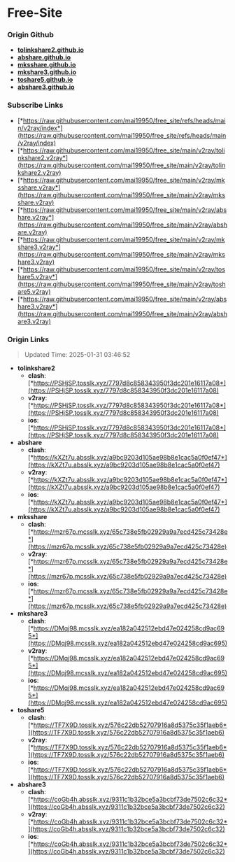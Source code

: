 # Free-Site

### Origin Github

- [**tolinkshare2.github.io**](https://github.com/tolinkshare2/tolinkshare2.github.io)
- [**abshare.github.io**](https://github.com/abshare/abshare.github.io)
- [**mksshare.github.io**](https://github.com/mksshare/mksshare.github.io)
- [**mkshare3.github.io**](https://github.com/mkshare3/mkshare3.github.io)
- [**toshare5.github.io**](https://github.com/toshare5/toshare5.github.io)
- [**abshare3.github.io**](https://github.com/abshare3/abshare3.github.io)

### Subscribe Links

- [*https://raw.githubusercontent.com/mai19950/free_site/refs/heads/main/v2ray/index*](https://raw.githubusercontent.com/mai19950/free_site/refs/heads/main/v2ray/index)
- [*https://raw.githubusercontent.com/mai19950/free_site/main/v2ray/tolinkshare2.v2ray*](https://raw.githubusercontent.com/mai19950/free_site/main/v2ray/tolinkshare2.v2ray)
- [*https://raw.githubusercontent.com/mai19950/free_site/main/v2ray/mksshare.v2ray*](https://raw.githubusercontent.com/mai19950/free_site/main/v2ray/mksshare.v2ray)
- [*https://raw.githubusercontent.com/mai19950/free_site/main/v2ray/abshare.v2ray*](https://raw.githubusercontent.com/mai19950/free_site/main/v2ray/abshare.v2ray)
- [*https://raw.githubusercontent.com/mai19950/free_site/main/v2ray/mkshare3.v2ray*](https://raw.githubusercontent.com/mai19950/free_site/main/v2ray/mkshare3.v2ray)
- [*https://raw.githubusercontent.com/mai19950/free_site/main/v2ray/toshare5.v2ray*](https://raw.githubusercontent.com/mai19950/free_site/main/v2ray/toshare5.v2ray)
- [*https://raw.githubusercontent.com/mai19950/free_site/main/v2ray/abshare3.v2ray*](https://raw.githubusercontent.com/mai19950/free_site/main/v2ray/abshare3.v2ray)

### Origin Links

> Updated Time: 2025-01-31 03:46:52

- **tolinkshare2**
  - **clash**: [*https://PSHjSP.tosslk.xyz/7797d8c858343950f3dc201e16117a08*](https://PSHjSP.tosslk.xyz/7797d8c858343950f3dc201e16117a08)
  - **v2ray**: [*https://PSHjSP.tosslk.xyz/7797d8c858343950f3dc201e16117a08*](https://PSHjSP.tosslk.xyz/7797d8c858343950f3dc201e16117a08)
  - **ios**: [*https://PSHjSP.tosslk.xyz/7797d8c858343950f3dc201e16117a08*](https://PSHjSP.tosslk.xyz/7797d8c858343950f3dc201e16117a08)
- **abshare**
  - **clash**: [*https://kXZt7u.absslk.xyz/a9bc9203d105ae98b8e1cac5a0f0ef47*](https://kXZt7u.absslk.xyz/a9bc9203d105ae98b8e1cac5a0f0ef47)
  - **v2ray**: [*https://kXZt7u.absslk.xyz/a9bc9203d105ae98b8e1cac5a0f0ef47*](https://kXZt7u.absslk.xyz/a9bc9203d105ae98b8e1cac5a0f0ef47)
  - **ios**: [*https://kXZt7u.absslk.xyz/a9bc9203d105ae98b8e1cac5a0f0ef47*](https://kXZt7u.absslk.xyz/a9bc9203d105ae98b8e1cac5a0f0ef47)
- **mksshare**
  - **clash**: [*https://mzr67p.mcsslk.xyz/65c738e5fb02929a9a7ecd425c73428e*](https://mzr67p.mcsslk.xyz/65c738e5fb02929a9a7ecd425c73428e)
  - **v2ray**: [*https://mzr67p.mcsslk.xyz/65c738e5fb02929a9a7ecd425c73428e*](https://mzr67p.mcsslk.xyz/65c738e5fb02929a9a7ecd425c73428e)
  - **ios**: [*https://mzr67p.mcsslk.xyz/65c738e5fb02929a9a7ecd425c73428e*](https://mzr67p.mcsslk.xyz/65c738e5fb02929a9a7ecd425c73428e)
- **mkshare3**
  - **clash**: [*https://DMqj98.mcsslk.xyz/ea182a042512ebd47e024258cd9ac695*](https://DMqj98.mcsslk.xyz/ea182a042512ebd47e024258cd9ac695)
  - **v2ray**: [*https://DMqj98.mcsslk.xyz/ea182a042512ebd47e024258cd9ac695*](https://DMqj98.mcsslk.xyz/ea182a042512ebd47e024258cd9ac695)
  - **ios**: [*https://DMqj98.mcsslk.xyz/ea182a042512ebd47e024258cd9ac695*](https://DMqj98.mcsslk.xyz/ea182a042512ebd47e024258cd9ac695)
- **toshare5**
  - **clash**: [*https://TF7X9D.tosslk.xyz/576c22db52707916a8d5375c35f1aeb6*](https://TF7X9D.tosslk.xyz/576c22db52707916a8d5375c35f1aeb6)
  - **v2ray**: [*https://TF7X9D.tosslk.xyz/576c22db52707916a8d5375c35f1aeb6*](https://TF7X9D.tosslk.xyz/576c22db52707916a8d5375c35f1aeb6)
  - **ios**: [*https://TF7X9D.tosslk.xyz/576c22db52707916a8d5375c35f1aeb6*](https://TF7X9D.tosslk.xyz/576c22db52707916a8d5375c35f1aeb6)
- **abshare3**
  - **clash**: [*https://coGb4h.absslk.xyz/9311c1b32bce5a3bcbf73de7502c6c32*](https://coGb4h.absslk.xyz/9311c1b32bce5a3bcbf73de7502c6c32)
  - **v2ray**: [*https://coGb4h.absslk.xyz/9311c1b32bce5a3bcbf73de7502c6c32*](https://coGb4h.absslk.xyz/9311c1b32bce5a3bcbf73de7502c6c32)
  - **ios**: [*https://coGb4h.absslk.xyz/9311c1b32bce5a3bcbf73de7502c6c32*](https://coGb4h.absslk.xyz/9311c1b32bce5a3bcbf73de7502c6c32)
